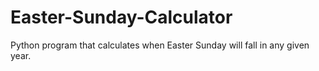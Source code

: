 # Easter-Sunday-Calculator
Python program that calculates when Easter Sunday will fall in any given year.
